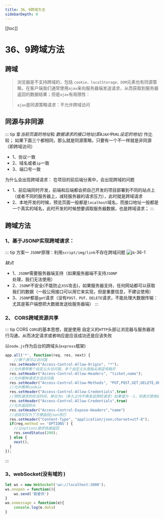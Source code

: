 ```yaml
---
title: 36、9跨域方法
sidebarDepth: 0
---
```

[[toc]]
# 36、9跨域方法

## 跨域
>浏览器是不支持跨域的，包括 `cookie，localStorage，DOM`元素也有同源策略，在客户端我们通常使用`ajax`来向服务器端发送请求，从而获取到服务器返回的数据结果；但是`ajax`有局限性：
>
>`ajax`是同源策略请求：不允许跨域访问
## 同源与非同源
::: tip
拿*当前页面的地址*和 *数据请求的接口地址(即`AJAX`中`URL`设定的地址)* 作比较；
如果下面三个都相同，那么就是同源策略，只要有一个不一样就是非同源（即跨域访问）
- 1、协议一致
- 2、域名或者`ip`一致
- 3、端口号一致

为什么会出现跨域请求：
在项目的前后端分离中，会出现跨域的问题
- 1、前后端同时开发，前端和后端都会把自己开发的项目部署到不同的站点上（或者不同的服务器上，减轻服务器的请求压力），此时就是跨域请求
- 2、本地开发的时候，预览页面一般都是`localhost`域名，而接口地址一般都是一个真实的域名，此时开发的时候想要调取服务器数据，也是跨域请求；
:::
## 跨域方法
### 1、基于JSONP实现跨域请求：
::: tip 方案一
`JSONP`原理：利用`script/img/link`不存在跨域问题
<img :src="$withBase('/assets/js-36-1.png')" alt="js-36-1">

*缺点*
- 1、`JSONP`需要服务器端支持（如果服务器端不支持`JSONP`处理，我们无法使用）
- 2、`JSONP`不安全(不能防止`XSS`攻击)，如果服务器支持，任何网站都可以获取我们的数据（一般公用接口可以用它来实现，但是重要信息，不建议使用）
- 3、`JSONP`都是`get`请求（没有`POST，PUT，DELETE`请求，不能处理大数据传输：尤其是客户端想把大数据发送给服务器端）
:::
### 2、 CORS跨域资源共享
::: tip CORS
`CORS`的基本思想，就是使用 自定义的`HTTP`头部让浏览器与服务器进行沟通，从而决定请求或者响应是应该成功还是应该失败

以`node.js`作为后台的跨域头(`express`框架)
```js 
app.all('*', function(req, res, next) {
	//哪个源可以访问我
  res.setHeader("Access-Control-Allow-Origin", "*");
  //允许携带哪个自定义头访问我，多个自定义头用指尖用逗号隔开
  res.setHeader("Access-Control-Allow-Headers", "ticket,name");
  //允许哪种请求方法访问我
  res.setHeader("Access-Control-Allow-Methods", "PUT,POST,GET,DELETE,OPTIONS");
  //允许携带cookie
  res.setHeader("Access-Control-Allow-Credentials",true)
  //预检请求的存活时间，单位为s（多久之内不再发送预检请求）如果值为 -1，则表示禁用缓存，每一次请求都需要提供预检请求，即用OPTIONS请求进行检测。
  res.setHeader("Access-Control-Allow-Credentials",true)
  //允许返回的头
  res.setHeader("Access-Control-Expose-Headers","name"）
  //这段仅仅为了方便返回json而已
  res.setHeader("Content-Type", "application/json;charset=utf-8");
  if(req.method == 'OPTIONS') {
    //让options请求快速返回
    res.sendStatus(200); 
  } else { 
    next(); 
  }
});
```
:::
### 3、webSocket(没有域的 )
```js
let ws = new WebSocket('wx://localhost:3000');
ws.onopen = function(){
	ws.send('我爱你')
}
wx.onmessage = function(e){
	console.log(e.data)
}
```